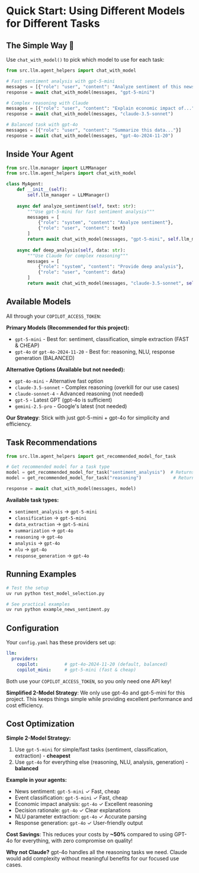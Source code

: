 # Quick Start: Using Different Models for Different Tasks

## The Simple Way 🚀

Use `chat_with_model()` to pick which model to use for each task:

```python
from src.llm.agent_helpers import chat_with_model

# Fast sentiment analysis with gpt-5-mini
messages = [{"role": "user", "content": "Analyze sentiment of this news..."}]
response = await chat_with_model(messages, "gpt-5-mini")

# Complex reasoning with Claude
messages = [{"role": "user", "content": "Explain economic impact of..."}]
response = await chat_with_model(messages, "claude-3.5-sonnet")

# Balanced task with gpt-4o
messages = [{"role": "user", "content": "Summarize this data..."}]
response = await chat_with_model(messages, "gpt-4o-2024-11-20")
```

## Inside Your Agent

```python
from src.llm.manager import LLMManager
from src.llm.agent_helpers import chat_with_model

class MyAgent:
    def __init__(self):
        self.llm_manager = LLMManager()
    
    async def analyze_sentiment(self, text: str):
        """Use gpt-5-mini for fast sentiment analysis"""
        messages = [
            {"role": "system", "content": "Analyze sentiment"},
            {"role": "user", "content": text}
        ]
        return await chat_with_model(messages, "gpt-5-mini", self.llm_manager)
    
    async def deep_analysis(self, data: str):
        """Use Claude for complex reasoning"""
        messages = [
            {"role": "system", "content": "Provide deep analysis"},
            {"role": "user", "content": data}
        ]
        return await chat_with_model(messages, "claude-3.5-sonnet", self.llm_manager)
```

## Available Models

All through your `COPILOT_ACCESS_TOKEN`:

**Primary Models (Recommended for this project):**
- `gpt-5-mini` - Best for: sentiment, classification, simple extraction (FAST & CHEAP)
- `gpt-4o` or `gpt-4o-2024-11-20` - Best for: reasoning, NLU, response generation (BALANCED)

**Alternative Options (Available but not needed):**
- `gpt-4o-mini` - Alternative fast option
- `claude-3.5-sonnet` - Complex reasoning (overkill for our use cases)
- `claude-sonnet-4` - Advanced reasoning (not needed)
- `gpt-5` - Latest GPT (gpt-4o is sufficient)
- `gemini-2.5-pro` - Google's latest (not needed)

**Our Strategy**: Stick with just gpt-5-mini + gpt-4o for simplicity and efficiency.

## Task Recommendations

```python
from src.llm.agent_helpers import get_recommended_model_for_task

# Get recommended model for a task type
model = get_recommended_model_for_task("sentiment_analysis")  # Returns "gpt-5-mini"
model = get_recommended_model_for_task("reasoning")            # Returns "gpt-4o"

response = await chat_with_model(messages, model)
```

**Available task types:**
- `sentiment_analysis` → `gpt-5-mini`
- `classification` → `gpt-5-mini`
- `data_extraction` → `gpt-5-mini`
- `summarization` → `gpt-4o`
- `reasoning` → `gpt-4o`
- `analysis` → `gpt-4o`
- `nlu` → `gpt-4o`
- `response_generation` → `gpt-4o`

## Running Examples

```bash
# Test the setup
uv run python test_model_selection.py

# See practical examples
uv run python example_news_sentiment.py
```

## Configuration

Your `config.yaml` has these providers set up:

```yaml
llm:
  providers:
    copilot:          # gpt-4o-2024-11-20 (default, balanced)
    copilot_mini:     # gpt-5-mini (fast & cheap)
```

Both use your `COPILOT_ACCESS_TOKEN`, so you only need one API key!

**Simplified 2-Model Strategy**: We only use gpt-4o and gpt-5-mini for this project. This keeps things simple while providing excellent performance and cost efficiency.

## Cost Optimization

**Simple 2-Model Strategy:**
1. Use `gpt-5-mini` for simple/fast tasks (sentiment, classification, extraction) - **cheapest**
2. Use `gpt-4o` for everything else (reasoning, NLU, analysis, generation) - **balanced**

**Example in your agents:**
- News sentiment: `gpt-5-mini` ✓ Fast, cheap
- Event classification: `gpt-5-mini` ✓ Fast, cheap  
- Economic impact analysis: `gpt-4o` ✓ Excellent reasoning
- Decision rationale: `gpt-4o` ✓ Clear explanations
- NLU parameter extraction: `gpt-4o` ✓ Accurate parsing
- Response generation: `gpt-4o` ✓ User-friendly output

**Cost Savings**: This reduces your costs by **~50%** compared to using GPT-4o for everything, with zero compromise on quality!

**Why not Claude?** gpt-4o handles all the reasoning tasks we need. Claude would add complexity without meaningful benefits for our focused use cases.

